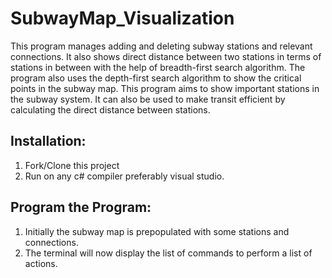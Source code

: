# SubwayMap_Visualization
This program manages adding and deleting subway stations and relevant connections. It also shows direct distance between two stations in terms of stations in between with the help of breadth-first search algorithm. The program also uses the depth-first search algorithm to show the critical points in the subway map. This program aims to show important stations in the subway system. It can also be used to make transit efficient by calculating the direct distance between stations.

## Installation:

1. Fork/Clone this project
2. Run on any c# compiler preferably visual studio.

## Program the Program:
1. Initially the subway map is prepopulated with some stations and connections.
2. The terminal will now display the list of commands to perform a list of actions.
